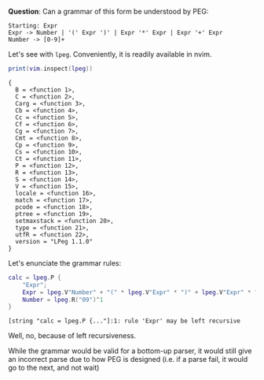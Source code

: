 **Question**: Can a grammar of this form be understood by PEG:

```
Starting: Expr
Expr -> Number | '(' Expr ')' | Expr '*' Expr | Expr '+' Expr
Number -> [0-9]+
```

Let's see with `lpeg`. Conveniently, it is readily available in nvim.

```lua
print(vim.inspect(lpeg))
```
```output[1](1/1/2025 4:30:35 PM)
{
  B = <function 1>,
  C = <function 2>,
  Carg = <function 3>,
  Cb = <function 4>,
  Cc = <function 5>,
  Cf = <function 6>,
  Cg = <function 7>,
  Cmt = <function 8>,
  Cp = <function 9>,
  Cs = <function 10>,
  Ct = <function 11>,
  P = <function 12>,
  R = <function 13>,
  S = <function 14>,
  V = <function 15>,
  locale = <function 16>,
  match = <function 17>,
  pcode = <function 18>,
  ptree = <function 19>,
  setmaxstack = <function 20>,
  type = <function 21>,
  utfR = <function 22>,
  version = "LPeg 1.1.0"
}
```

Let's enunciate the grammar rules:

```lua
calc = lpeg.P {
	"Expr";
	Expr = lpeg.V"Number" + "(" * lpeg.V"Expr" * ")" + lpeg.V"Expr" * "*" * lpeg.V"Expr" + lpeg.V"Expr" * "+" * lpeg.V"Expr",
	Number = lpeg.R("09")^1
}
```
```output[3](1/1/2025 7:19:44 PM)
[string "calc = lpeg.P {..."]:1: rule 'Expr' may be left recursive
```

Well, no, because of left recursiveness.

While the grammar would be valid for a bottom-up parser, it would still give
an incorrect parse due to how PEG is designed (i.e. if a parse fail, it would
go to the next, and not wait)

